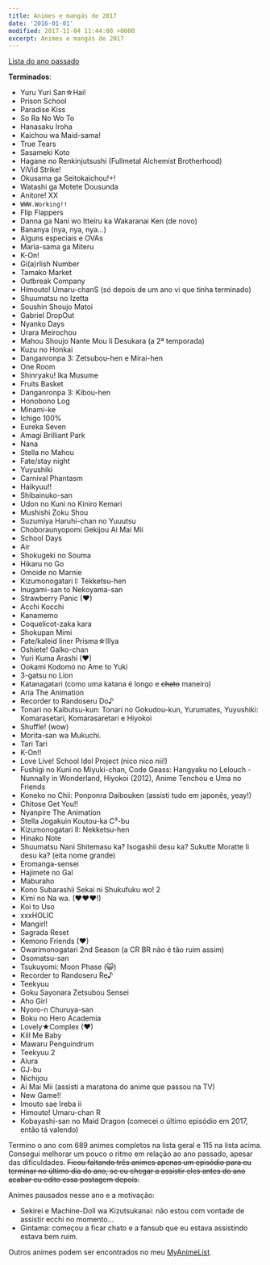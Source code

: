 ```yaml
---
title: Animes e mangás de 2017
date: '2016-01-01'
modified: 2017-11-04 11:44:00 +0000
excerpt: Animes e mangás de 2017
---
```




[Lista do ano passado](https://qgustavor.github.io/blog/animes-e-mang%C3%A1s-de-2016/)

**Terminados**:

- Yuru Yuri San☆Hai!
- Prison School
- Paradise Kiss
- So Ra No Wo To
- Hanasaku Iroha
- Kaichou wa Maid-sama!
- True Tears
- Sasameki Koto
- Hagane no Renkinjutsushi (Fullmetal Alchemist Brotherhood)
- ViVid Strike!
- Okusama ga Seitokaichou!+!
- Watashi ga Motete Dousunda
- Anitore! XX
- `WWW.Working!!`
- Flip Flappers
- Danna ga Nani wo Itteiru ka Wakaranai Ken (de novo)
- Bananya (nya, nya, nya...)
- Alguns especiais e OVAs
- Maria-sama ga Miteru
- K-On!
- Gi(a)rlish Number
- Tamako Market
- Outbreak Company
- Himouto! Umaru-chanS (só depois de um ano vi que tinha terminado)
- Shuumatsu no Izetta
- Soushin Shoujo Matoi
- Gabriel DropOut
- Nyanko Days
- Urara Meirochou
- Mahou Shoujo Nante Mou Ii Desukara (a 2ª temporada)
- Kuzu no Honkai
- Danganronpa 3: Zetsubou-hen e Mirai-hen
- One Room
- Shinryaku! Ika Musume
- Fruits Basket
- Danganronpa 3: Kibou-hen
- Honobono Log
- Minami-ke
- Ichigo 100%
- Eureka Seven
- Amagi Brilliant Park
- Nana
- Stella no Mahou
- Fate/stay night
- Yuyushiki
- Carnival Phantasm
- Haikyuu!!
- Shibainuko-san
- Udon no Kuni no Kiniro Kemari
- Mushishi Zoku Shou
- Suzumiya Haruhi-chan no Yuuutsu
- Choboraunyopomi Gekijou Ai Mai Mii
- School Days
- Air
- Shokugeki no Souma
- Hikaru no Go
- Omoide no Marnie
- Kizumonogatari I: Tekketsu-hen
- Inugami-san to Nekoyama-san
- Strawberry Panic (♥)
- Acchi Kocchi
- Kanamemo
- Coquelicot-zaka kara
- Shokupan Mimi
- Fate/kaleid liner Prisma☆Illya
- Oshiete! Galko-chan
- Yuri Kuma Arashi (♥)
- Ookami Kodomo no Ame to Yuki
- 3-gatsu no Lion
- Katanagatari (como uma katana é longo e <strike>chato</strike> maneiro)
- Aria The Animation
- Recorder to Randoseru Do♪
- Tonari no Kaibutsu-kun: Tonari no Gokudou-kun, Yurumates, Yuyushiki: Komarasetari, Komarasaretari e Hiyokoi
- Shuffle! (wow)
- Morita-san wa Mukuchi.
- Tari Tari
- K-On!!
- Love Live! School Idol Project (nico nico nii!)
- Fushigi no Kuni no Miyuki-chan, Code Geass: Hangyaku no Lelouch - Nunnally in Wonderland, Hiyokoi (2012), Anime Tenchou e Uma no Friends
- Koneko no Chii: Ponponra Daibouken (assisti tudo em japonês, yeay!)
- Chitose Get You!!
- Nyanpire The Animation
- Stella Jogakuin Koutou-ka C³-bu
- Kizumonogatari II: Nekketsu-hen
- Hinako Note
- Shuumatsu Nani Shitemasu ka? Isogashii desu ka? Sukutte Moratte Ii desu ka? (eita nome grande)
- Eromanga-sensei
- Hajimete no Gal
- Maburaho
- Kono Subarashii Sekai ni Shukufuku wo! 2
- Kimi no Na wa. (♥♥♥!)
- Koi to Uso
- xxxHOLIC
- Mangirl!
- Sagrada Reset
- Kemono Friends (♥)
- Owarimonogatari 2nd Season (a CR BR não é tão ruim assim)
- Osomatsu-san
- Tsukuyomi: Moon Phase (😺)
- Recorder to Randoseru Re♪
- Teekyuu
- Goku Sayonara Zetsubou Sensei
- Aho Girl
- Nyoro-n Churuya-san
- Boku no Hero Academia
- Lovely★Complex (♥)
- Kill Me Baby
- Mawaru Penguindrum
- Teekyuu 2
- Aiura
- GJ-bu
- Nichijou
- Ai Mai Mii (assisti a maratona do anime que passou na TV)
- New Game!!
- Imouto sae Ireba ii
- Himouto! Umaru-chan R
- Kobayashi-san no Maid Dragon (comecei o último episódio em 2017, então tá valendo)

Termino o ano com 689 animes completos na lista geral e 115 na lista acima. Consegui melhorar um pouco o ritmo em relação ao ano passado, apesar das dificuldades. ~~Ficou faltando três animes apenas um episódio para eu terminar no último dia do ano, se eu chegar a assistir eles antes do ano acabar eu edito essa postagem depois.~~

Animes pausados nesse ano e a motivação:

- Sekirei e Machine-Doll wa Kizutsukanai: não estou com vontade de assistir ecchi no momento...
- Gintama: começou a ficar chato e a fansub que eu estava assistindo estava bem ruim.

Outros animes podem ser encontrados no meu [MyAnimeList](https://myanimelist.net/animelist/qgustavor).

